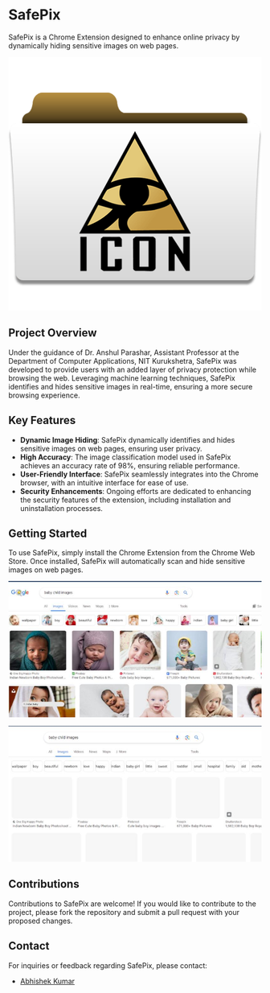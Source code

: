 # SafePix

SafePix is a Chrome Extension designed to enhance online privacy by dynamically hiding sensitive images on web pages.

![SafePix Logo](https://github.com/AbhishekKumar0313/Project--Development-of-Chrome-Extension-for-the-classification-of-adult-content-based-web-pages/blob/main/chrome%20extension%20codebase/icon-128.png)

## Project Overview

Under the guidance of Dr. Anshul Parashar, Assistant Professor at the Department of Computer Applications, NIT Kurukshetra, SafePix was developed to provide users with an added layer of privacy protection while browsing the web. Leveraging machine learning techniques, SafePix identifies and hides sensitive images in real-time, ensuring a more secure browsing experience.

## Key Features

- **Dynamic Image Hiding**: SafePix dynamically identifies and hides sensitive images on web pages, ensuring user privacy.
- **High Accuracy**: The image classification model used in SafePix achieves an accuracy rate of 98%, ensuring reliable performance.
- **User-Friendly Interface**: SafePix seamlessly integrates into the Chrome browser, with an intuitive interface for ease of use.
- **Security Enhancements**: Ongoing efforts are dedicated to enhancing the security features of the extension, including installation and uninstallation processes.

## Getting Started

To use SafePix, simply install the Chrome Extension from the Chrome Web Store. Once installed, SafePix will automatically scan and hide sensitive images on web pages.

![SafePix in Action](https://github.com/AbhishekKumar0313/Project--Development-of-Chrome-Extension-for-the-classification-of-adult-content-based-web-pages/blob/main/1704393298099.jpg)

![SafePix in Action](https://github.com/AbhishekKumar0313/Project--Development-of-Chrome-Extension-for-the-classification-of-adult-content-based-web-pages/blob/main/1704393339930.jpg)

## Contributions

Contributions to SafePix are welcome! If you would like to contribute to the project, please fork the repository and submit a pull request with your proposed changes.

## Contact

For inquiries or feedback regarding SafePix, please contact:

- [Abhishek Kumar](abhi.kesrhi0313@email.com)
